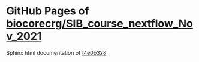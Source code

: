 GitHub Pages of [biocorecrg/SIB_course_nextflow_Nov_2021](https://github.com/biocorecrg/SIB_course_nextflow_Nov_2021.git)
===
Sphinx html documentation of [f4e0b328](https://github.com/biocorecrg/SIB_course_nextflow_Nov_2021/tree/f4e0b3286de65d1d55b826cd7aea669c6593d4e4)
